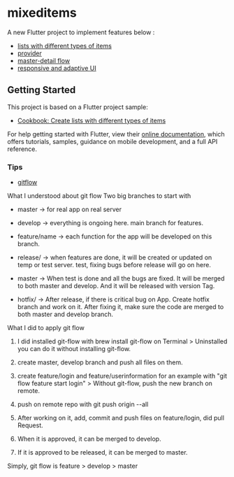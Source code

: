 # mixeditems

A new Flutter project to implement features below :
 - [lists with different types of items](https://docs.flutter.dev/cookbook/lists/mixed-list)
 - [provider](https://docs.flutter.dev/development/data-and-backend/state-mgmt/simple)
 - [master-detail flow](https://medium.com/flutter-community/developing-for-multiple-screen-sizes-and-orientations-in-flutter-fragments-in-flutter-a4c51b849434)
 - [responsive and adaptive UI](https://aloisdeniel.com/#/posts/adaptative-ui) 

## Getting Started

This project is based on a Flutter project sample:

- [Cookbook: Create lists with different types of items](https://docs.flutter.dev/cookbook/lists/mixed-list)

For help getting started with Flutter, view their
[online documentation](https://flutter.dev/docs), which offers tutorials,
samples, guidance on mobile development, and a full API reference.


### Tips
- [gitflow](https://www.atlassian.com/git/tutorials/comparing-workflows/gitflow-workflow)

What I understood about git flow
Two big branches to start with
- master -> for real app on real server
- develop -> everything is ongoing here. main branch for features.

- feature/name -> each function for the app will be developed on this branch.
- release/  -> when features are done, it will be created or updated on temp or test server. test, fixing bugs before release will go on here. 
- master -> When test is done and all the bugs are fixed. It will be merged to both master and develop. And it will be released with version Tag.

- hotfix/ -> After release, if there is critical bug on App. Create hotfix branch and work on it. After fixing it, make sure the code are merged to both master and develop branch.

What I did to apply git flow

1. I did installed git-flow with brew install git-flow on Terminal > Uninstalled you can do it without installing git-flow.
 2. create master, develop branch and push all files on them.

 3. create feature/login and feature/userinformation for an example with "git flow feature start login" > Without git-flow, push the new branch on remote.
 4. push on remote repo with git push origin --all

 6. After working on it, add, commit and push files on feature/login, did pull Request.
 7. When it is approved, it can be merged to develop.
 8. If it is approved to be released, it can be merged to master. 
    
 Simply, git flow is feature > develop > master


